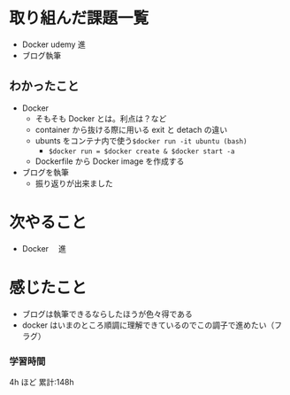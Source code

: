 # 取り組んだ課題一覧

- Docker udemy 進
- ブログ執筆

## わかったこと

- Docker
  - そもそも Docker とは。利点は？など
  - container から抜ける際に用いる exit と detach の違い
  - ubunts をコンテナ内で使う`$docker run -it ubuntu (bash)`
    - `$docker run = $docker create & $docker start -a`
  - Dockerfile から Docker image を作成する
- ブログを執筆
  - 振り返りが出来ました

# 次やること

- Docker 　進

# 感じたこと

- ブログは執筆できるならしたほうが色々得である
- docker はいまのところ順調に理解できているのでこの調子で進めたい（フラグ）

### 学習時間

4h ほど
累計:148h
